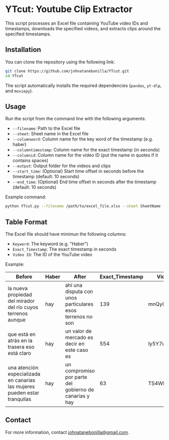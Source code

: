 

# YTcut: Youtube Clip Extractor

This script processes an Excel file containing YouTube video IDs and timestamps, downloads the specified videos, and extracts clips around the specified timestamps. 

## Installation

You can clone the repository using the following link:

```sh
git clone https://github.com/johnatanebonilla/YTcut.git
cd YTcut
```

The script automatically installs the required dependencies (`pandas`, `yt-dlp`, and `moviepy`). 

## Usage

Run the script from the command line with the following arguments:

- `--filename`: Path to the Excel file
- `--sheet`: Sheet name in the Excel file
- `--columnword`: Column name for the key word of the timestamp (e.g. haber)
- `--columntimestamp`: Column name for the exact timestamp (in seconds)
- `--columnid`: Column name for the video ID (put the name in quotes if it contains spaces)
- `--output`: Output folder for the videos and clips
- `--start_time`: (Optional) Start time offset in seconds before the timestamp (default: 10 seconds)
- `--end_time`: (Optional) End time offset in seconds after the timestamp (default: 10 seconds)

Example command:

```sh
python YTcut.py --filename /path/to/excel_file.xlsx --sheet SheetName --columnword Haber --columntimestamp Exact_Timestamp --columnid "Video ID" --output /path/to/output_folder --start_time 5 --end_time 15
```

## Table Format

The Excel file should have minimun the following columns:

- `Keyword`: The keyword (e.g. "Haber")
- `Exact_Timestamp`: The exact timestamp in seconds
- `Video ID`: The ID of the YouTube video

Example:

| Before                                                             | Haber | After                                                        | Exact_Timestamp | Video ID   |
|--------------------------------------------------------------------|-------|--------------------------------------------------------------|-----------------|------------|
| la nueva propiedad del mirador del río cuyos terrenos aunque       | hay   | ahí una disputa con unos particulares esos terrenos no son   | 139             | mnQy0hJ3I9o|
| que está en atrás en la trasera eso está claro                     | hay   | un valor de mercado es decir en este caso es                 | 554             | ly5Y7uQgPi0|
| una atención especializada en canarias las mujeres pueden estar tranquilas | hay   | un compromiso por parte del gobierno de canarias y hay       | 63              | TS4WPDvWiRw|

## Contact

For more information, contact johnatanebonilla@gmail.com.
